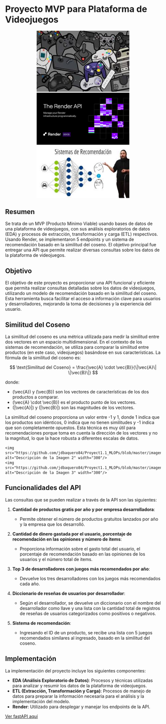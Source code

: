 # Proyecto MVP para Plataforma de Videojuegos

<div align="center">
    <img src="https://github.com/jdbaquero84/Proyect1.1_MLOPs/blob/master/show1.jpg" alt="Descripción de la Imagen 1" width="300"/>
    <img src="https://github.com/jdbaquero84/Proyect1.1_MLOPs/blob/master/show2.png" alt="Descripción de la Imagen 2" width="300"/>
    <img src="https://github.com/jdbaquero84/Proyect1.1_MLOPs/blob/master/show3.jpg" alt="Descripción de la Imagen 3" width="300"/>
</div>

## Resumen

Se trata de un MVP (Producto Mínimo Viable) usando bases de datos de una plataforma de videojuegos, con sus análisis exploratorios de datos (EDA) y procesos de extracción, transformación y carga (ETL) respectivos. Usando Render, se implementaron 5 endpoints y un sistema de recomendación basado en la similitud del coseno. El objetivo principal fue entregar una API que permite realizar diversas consultas sobre los datos de la plataforma de videojuegos.

## Objetivo

El objetivo de este proyecto es proporcionar una API funcional y eficiente que permita realizar consultas detalladas sobre los datos de videojuegos, utilizando un modelo de recomendación basado en la similitud del coseno. Esta herramienta busca facilitar el acceso a información clave para usuarios y desarrolladores, mejorando la toma de decisiones y la experiencia del usuario.

## Similitud del Coseno

La similitud del coseno es una métrica utilizada para medir la similitud entre dos vectores en un espacio multidimensional. En el contexto de los sistemas de recomendación, se utiliza para comparar la similitud entre productos (en este caso, videojuegos) basándose en sus características. La fórmula de la similitud del coseno es:

$$
\text{Similitud del Coseno} = \frac{\vec{A} \cdot \vec{B}}{\|\vec{A}\| \|\vec{B}\|}
$$

donde:
- \(\vec{A}\) y \(\vec{B}\) son los vectores de características de los dos productos a comparar.
- \(\vec{A} \cdot \vec{B}\) es el producto punto de los vectores.
- \(\|\vec{A}\|\) y \(\|\vec{B}\|\) son las magnitudes de los vectores.

La similitud del coseno proporciona un valor entre -1 y 1, donde 1 indica que los productos son idénticos, 0 indica que no tienen similitudes y -1 indica que son completamente opuestos. Esta técnica es muy útil para recomendaciones porque toma en cuenta la dirección de los vectores y no la magnitud, lo que la hace robusta a diferentes escalas de datos.

    <img src="https://github.com/jdbaquero84/Proyect1.1_MLOPs/blob/master/imagen1.png" alt="Descripción de la Imagen 2" width="300"/>
    <img src="https://github.com/jdbaquero84/Proyect1.1_MLOPs/blob/master/imagen2.jpg" alt="Descripción de la Imagen 3" width="300"/>
## Funcionalidades del API

Las consultas que se pueden realizar a través de la API son las siguientes:

1. **Cantidad de productos gratis por año y por empresa desarrolladora**:
   - Permite obtener el número de productos gratuitos lanzados por año y la empresa que los desarrolló.

2. **Cantidad de dinero gastada por el usuario, porcentaje de recomendación en las opiniones y número de items**:
   - Proporciona información sobre el gasto total del usuario, el porcentaje de recomendación basado en las opiniones de los usuarios y el número total de items.

3. **Top 3 de desarrolladores con juegos más recomendados por año**:
   - Devuelve los tres desarrolladores con los juegos más recomendados cada año.

4. **Diccionario de reseñas de usuarios por desarrollador**:
   - Según el desarrollador, se devuelve un diccionario con el nombre del desarrollador como llave y una lista con la cantidad total de registros de reseñas de usuarios categorizados como positivos o negativos.

5. **Sistema de recomendación**:
   - Ingresando el ID de un producto, se recibe una lista con 5 juegos recomendados similares al ingresado, basado en la similitud del coseno.

## Implementación

La implementación del proyecto incluye los siguientes componentes:
- **EDA (Análisis Exploratorio de Datos)**: Procesos y técnicas utilizadas para analizar y resumir los datos de la plataforma de videojuegos.
- **ETL (Extracción, Transformación y Carga)**: Procesos de manejo de datos para preparar la información necesaria para el análisis y la implementación del modelo.
- **Render**: Utilizado para desplegar y manejar los endpoints de la API.

[Ver fastAPI aquí](https://proyect1-1-mlops.onrender.com/docs#/)

